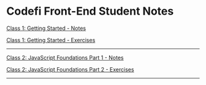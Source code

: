 # Codefi Front-End Student Notes

[Class 1: Getting Started - Notes](https://github.com/WilderDev/Codefi_Front-End_Student-Notes/blob/main/C01_Getting-Started_JavaScript/Class/C1_NOTES.md)

[Class 1: Getting Started - Exercises](https://github.com/WilderDev/Codefi_Front-End_Student-Notes/blob/main/C01_Getting-Started_JavaScript/Class/C1_EXERCISES.md)

---

[Class 2: JavaScript Foundations Part 1 - Notes](https://github.com/WilderDev/Codefi_Front-End_Student-Notes/blob/main/C02__JavaScript-Foundations-Part-1__JavaScript/Class/C2_NOTES.md)

[Class 2: JavaScript Foundations Part 2 - Exercises](https://github.com/WilderDev/Codefi_Front-End_Student-Notes/blob/main/C02__JavaScript-Foundations-Part-1__JavaScript/Class/C2_EXERCISES.md)

---

